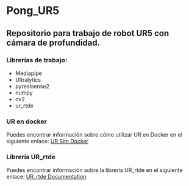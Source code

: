 # Pong_UR5
## Repositorio para trabajo de robot UR5 con cámara de profundidad.

### Librerías de trabajo:
- Mediapipe
- Ultralytics
- pyrealsense2
- numpy
- cv2
- ur_rtde

### UR en docker
Puedes encontrar información sobre cómo utilizar UR en Docker en el siguiente enlace: [UR Sim Docker](https://github.com/urrsk/ursim_docker/blob/main/README.md)

### Librería UR_rtde
Puedes encontrar información sobre la librería UR_rtde en el siguiente enlace: [UR_rtde Documentation](https://sdurobotics.gitlab.io/ur_rtde/index.html)